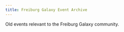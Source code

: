 ```yaml
---
title: Freiburg Galaxy Event Archive
---
```


Old events relevant to the Freiburg Galaxy community.

